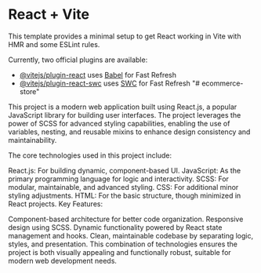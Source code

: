 # React + Vite

This template provides a minimal setup to get React working in Vite with HMR and some ESLint rules.

Currently, two official plugins are available:

- [@vitejs/plugin-react](https://github.com/vitejs/vite-plugin-react/blob/main/packages/plugin-react/README.md) uses [Babel](https://babeljs.io/) for Fast Refresh
- [@vitejs/plugin-react-swc](https://github.com/vitejs/vite-plugin-react-swc) uses [SWC](https://swc.rs/) for Fast Refresh
"# ecommerce-store" 

This project is a modern web application built using React.js, a popular JavaScript library for building user interfaces. The project leverages the power of SCSS for advanced styling capabilities, enabling the use of variables, nesting, and reusable mixins to enhance design consistency and maintainability.

The core technologies used in this project include:

React.js: For building dynamic, component-based UI.
JavaScript: As the primary programming language for logic and interactivity.
SCSS: For modular, maintainable, and advanced styling.
CSS: For additional minor styling adjustments.
HTML: For the basic structure, though minimized in React projects.
Key Features:

Component-based architecture for better code organization.
Responsive design using SCSS.
Dynamic functionality powered by React state management and hooks.
Clean, maintainable codebase by separating logic, styles, and presentation.
This combination of technologies ensures the project is both visually appealing and functionally robust, suitable for modern web development needs.
